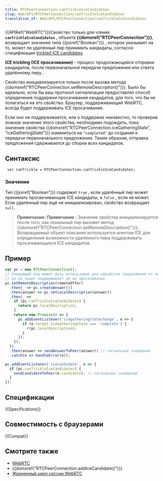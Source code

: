```yaml
---
title: RTCPeerConnection.canTrickleIceCandidates
slug: Web/API/RTCPeerConnection/canTrickleIceCandidates
translation_of: Web/API/RTCPeerConnection/canTrickleIceCandidates
---
```


{{APIRef("WebRTC")}}Свойство только для чтения **`canTrickleIceCandidates`** , объекта **{{domxref("RTCPeerConnection")}}**, возвращает значение типа {{jsxref("Boolean")}} , которое указывает на то, может ли удалённый пир принимать кандидаты, согласно спецификации [trickled ICE candidates](https://tools.ietf.org/html/draft-ietf-mmusic-trickle-ice).

**ICE trickling (ICE просачивание)** - процесс продолжающейся отправки кандидатов, после первоначальной передачи предложения или ответа удалённому пиру..

Свойство инициализируется только после вызова метода {{domxref("RTCPeerConnection.setRemoteDescription()")}}. Было бы идеально, если бы ваш протокол сигнализации предоставлял способ определения поддержки просачивания кандидатов, для того, что бы не полагаться на это свойство. Браузер, поддерживающий WebRTC, всегда будет поддерживать ICE просачивание.

Если оно не поддерживается, или о поддержке неизвестно, то проверив ложное значение этого свойства, необходимо подождать, пока значение свойства {{domxref("RTCPeerConnection.iceGatheringState", "iceGatheringState")}} измениться на `"completed"` до создания и передачи первоначального предложения. Таким образом, отправка предложения сдерживается до сборки всех кандидатов.

## Синтаксис

```
 var canTrickle = RTCPeerConnection.canTrickleIceCandidates;
```

### Значение

Тип {{jsxref("Boolean")}} содержит `true` , если удалённый пир может принимать просвечивающие ICE кандидаты, и `false` , если не может. Если удалённый пир ещё не инициализирован, свойство возвращает `null`.

> **Примечание:** **Примечание :** Значение свойства инициализируется после того, как локальный пир вызовет метод {{domxref("RTCPeerConnection.setRemoteDescription()")}}; Возвращаемый объект описания используется агентом ICE для определения возможности удалённого пира поддерживать просачивающихся ICE кандидатов.

## Пример

```js
var pc = new RTCPeerConnection();
// Следующий код может быть использован для обработки предложения от пира, когда
// он не знает поддерживает ли он просачивание
pc.setRemoteDescription(remoteOffer)
  .then(_ => pc.createAnswer())
  .then(answer => pc.setLocalDescription(answer))
  .then(_ =>
    if (pc.canTrickleIceCandidates) {
      return pc.localDescription;
    }
    return new Promise(r => {
      pc.addEventListener('icegatheringstatechange', e => {
        if (e.target.iceGatheringState === 'complete') {
          r(pc.localDescription);
        }
      });
    });
  })
  .then(answer => sendAnswerToPeer(answer)) // сигнальное сообщение
  .catch(e => handleError(e));

pc.addEventListener('icecandidate', e => {
  if (pc.canTrickleIceCandidates) {
    sendCandidateToPeer(e.candidate); // сигнальное сообщение
  }
});
```

## Спецификации

{{Specifications}}

## Совместимость с браузерами

{{Compat}}

## Смотрите также

- [WebRTC](/ru/docs/Web/Guide/API/WebRTC)
- {{domxref("RTCPeerConnection.addIceCandidate()")}}
- [Жизненный цикл сессии WebRTC](/ru/docs/Web/API/WebRTC_API/Session_lifetime)
